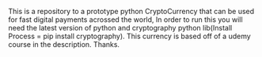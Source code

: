 This is a repository to a prototype python CryptoCurrency that can be used for fast digital payments acrossed the world, In order to run this you will need the latest
version of python and cryptography python lib(Install Process = pip install cryptography). This currency is based off of a udemy course in the description. Thanks.
